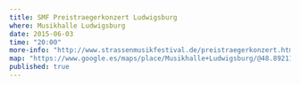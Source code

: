```yaml
---
title: SMF Preistraegerkonzert Ludwigsburg
where: Musikhalle Ludwigsburg
date: 2015-06-03
time: "20:00"
more-info: "http://www.strassenmusikfestival.de/preistraegerkonzert.html"
map: "https://www.google.es/maps/place/Musikhalle+Ludwigsburg/@48.892116,9.186733,17z/data=!3m1!4b1!4m2!3m1!1s0x4799d1bbe5b31c8b:0xa819362415a051c7"
published: true
---
```



